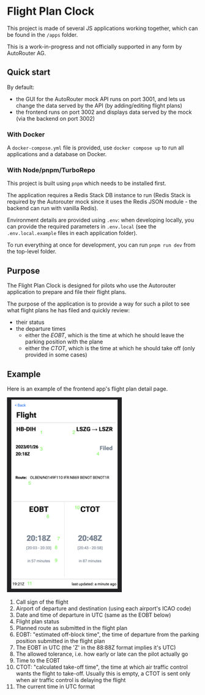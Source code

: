 # Flight Plan Clock

This project is made of several JS applications working together,
 which can be found in the `/apps` folder.

This is a work-in-progress and not officially supported in any form by AutoRouter AG.

## Quick start

By default:
- the GUI for the AutoRouter mock API runs on port 3001, and lets us change the data served by the API (by
  adding/editing flight plans)
- the frontend runs on port 3002 and displays data served by the mock (via the backend on port 3002)

### With Docker

A `docker-compose.yml` file is provided, use `docker compose up` to run all applications and a database on Docker.


### With Node/pnpm/TurboRepo

This project is built using `pnpm` which needs to be installed first.

The application requires a Redis Stack DB instance to run (Redis Stack is required by the Autorouter mock since it uses
the Redis JSON module - the backend can run with vanilla Redis).

Environment details are provided using `.env`: when developing locally, you can provide the required parameters
in `.env.local` (see the `.env.local.example` files in each application folder).

To run everything at once for development, you can run `pnpm run dev` from the top-level folder.

## Purpose

The Flight Plan Clock is designed for pilots who use the 
Autorouter application to prepare and file their flight plans.

The purpose of the application is to provide a way for such a 
pilot to see what flight plans he has filed and quickly review:
- their status
- the departure times
  - either the *EOBT*, which is the time
at which he should leave the parking position with the plane
  - either the *CTOT*, which is the time at which he should 
take off (only provided in some cases)

## Example

Here is an example of the frontend app's flight plan detail page.

<img src="screenshot.png" width="300" alt="Frontend screenshot"/>

1. Call sign of the flight
2. Airport of departure and destination 
(using each airport's ICAO code)
3. Date and time of departure in UTC (same as the EOBT below)
4. Flight plan status
5. Planned route as submitted in the flight plan
6. EOBT: "estimated off-block time", the time of departure from
the parking position submitted in the flight plan
7. The EOBT in UTC (the 'Z' in the 88:88Z format implies it's UTC)
8. The allowed tolerance, i.e. how early or late can the pilot
actually go
9. Time to the EOBT
10. CTOT: "calculated take-off time", the time at which air traffic
control wants the flight to take-off. Usually this is empty,
a CTOT is sent only when air traffic control is delaying the
flight
11. The current time in UTC format